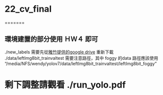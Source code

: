 # 22_cv_final
======= </br>
## 環境建置的部分使用 ＨＷ４ 即可
./new_labels 需要先從[雅竹提供的google drive](https://drive.google.com/drive/folders/1S7BlfYTcOJmG0izuOrwN123KCjNQWneD?fbclid=IwAR1dgjZlu2xKP3jhVkKMEzkdPJDaC5Fx6vZS1FGW1cR9oDS8lPfIOazR_2g) 重新下載 </br>
./data/leftImg8bit_trainvaltest 需要注意路徑，其中 foggy 的data 路徑應該使用 “/media/NFS/wendy/yolov7/data/leftImg8bit_trainvaltest/leftImg8bit_foggy”
 </br>


剩下調整請觀看 ./run_yolo.pdf </br>
=======
